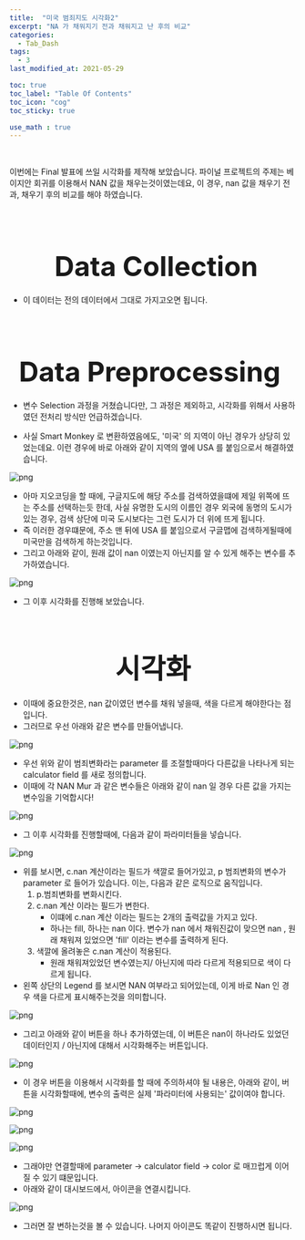 ```yaml
---
title:  "미국 범죄지도 시각화2"
excerpt: "NA 가 채워지기 전과 채워지고 난 후의 비교"
categories:
  - Tab_Dash
tags:
  - 3
last_modified_at: 2021-05-29

toc: true
toc_label: "Table Of Contents"
toc_icon: "cog"
toc_sticky: true

use_math : true
---
```


<br>

이번에는 Final 발표에 쓰일 시각화를 제작해 보았습니다. 파이널 프로젝트의 주제는 베이지안 회귀를 이용해서 NAN 값을 채우는것이였는데요, 이 경우, nan 값을 채우기 전과, 채우기 후의 비교를 해야 하였습니다. 

<br>

<br>

# <center><font size="15"> Data Collection </font></center>

- 이 데이터는 전의 데이터에서 그대로 가지고오면 됩니다.

<br>

<br>

# <center><font size="15"> Data Preprocessing </font></center>

- 변수 Selection 과정을 거쳤습니다만, 그 과정은 제외하고, 시각화를 위해서 사용하였던 전처리 방식만 언급하겠습니다.

- 사실 Smart Monkey 로 변환하였음에도, '미국' 의 지역이 아닌 경우가 상당히 있었는데요. 이런 경우에 바로 아래와 같이 지역의 옆에 USA 를 붙임으로서 해결하였습니다.

![png](/assets/images/Tableau_ex/9_1.png)

- 아마 지오코딩을 할 때에, 구글지도에 해당 주소를 검색하였을떄에 제일 위쪽에 뜨는 주소를 선택하는듯 한데, 사실 유명한 도시의 이름인 경우 외국에 동명의 도시가 있는 경우, 검색 상단에 미국 도시보다는 그런 도시가 더 위에 뜨게 됩니다.
- 즉 이러한 경우떄문에, 주소 맨 뒤에 USA 를 붙임으로서 구글맵에 검색하게될때에 미국만을 검색하게 하는것입니다.
- 그리고 아래와 같이, 원래 값이 nan 이였는지 아닌지를 알 수 있게 해주는 변수를 추가하였습니다.

![png](/assets/images/Tableau_ex/9_2.png)

- 그 이후 시각화를 진행해 보았습니다.

<br>

# <center><font size="15"> 시각화 </font></center>

- 이때에 중요한것은, nan 값이였던 변수를 채워 넣을때, 색을 다르게 해야한다는 점입니다.
- 그러므로 우선 아래와 같은 변수를 만들어냅니다.

![png](/assets/images/Tableau_ex/9_3.png)

- 우선 위와 같이 범죄변화라는 parameter 를 조절할때마다 다른값을 나타나게 되는 calculator field 를 새로 정의합니다. 
- 이때에 각 NAN Mur 과 같은 변수들은 아래와 같이 nan 일 경우 다른 값을 가지는 변수임을 기억합시다! 

![png](/assets/images/Tableau_ex/9_2.png)

- 그 이후 시각화를 진행할때에, 다음과 같이 파라미터들을 넣습니다. 

![png](/assets/images/Tableau_ex/9_4.png)

- 위를 보시면, c.nan 계산이라는 필드가 색깔로 들어가있고, p 범죄변화의 변수가 parameter 로 들어가 있습니다. 이는, 다음과 같은 로직으로 움직입니다.
  1. p.범죄변화를 변화시킨다.
  2. c.nan 계산 이라는 필드가 변한다. 
     - 이떄에 c.nan 계산 이라는 필드는 2개의 출력값을 가지고 있다.
     - 하나는 fill, 하나는 nan 이다. 변수가 nan 에서 채워진값이 맞으면 nan , 원래 채워져 있었으면 'fill' 이라는 변수를 출력하게 된다.
  3. 색깔에 올려놓은 c.nan 계산이 적용된다.
     - 원래 채워져있었던 변수였는지/ 아닌지에 따라 다르게 적용되므로 색이 다르게 됩니다. 
- 왼쪽 상단의 Legend 를 보시면 NAN 여부라고 되어있는데, 이게 바로 Nan 인 경우 색을 다르게 표시해주는것을 의미합니다. 

![png](/assets/images/Tableau_ex/9_5.gif)

- 그리고 아래와 같이 버튼을 하나 추가하였는데, 이 버튼은 nan이 하나라도 있었던 데이터인지 / 아닌지에 대해서 시각화해주는 버튼입니다. 

![png](/assets/images/Tableau_ex/9_5.png)

- 이 경우 버튼을 이용해서 시각화를 할 때에 주의하셔야 될 내용은, 아래와 같이, 버튼을 시각화할때에, 변수의 출력은 실제 '파라미터에 사용되는' 값이여야 합니다.

![png](/assets/images/Tableau_ex/9_6.png)

![png](/assets/images/Tableau_ex/9_7.png)

![png](/assets/images/Tableau_ex/9_8.png)

- 그래야만 연결할때에 parameter -> calculator field -> color 로 매끄럽게 이어질 수 있기 떄문입니다.
- 아래와 같이 대시보드에서, 아이콘을 연결시킵니다.

![png](/assets/images/Tableau_ex/9_9.png)

- 그러면 잘 변하는것을 볼 수 있습니다. 나머지 아이콘도 똑같이 진행하시면 됩니다.



